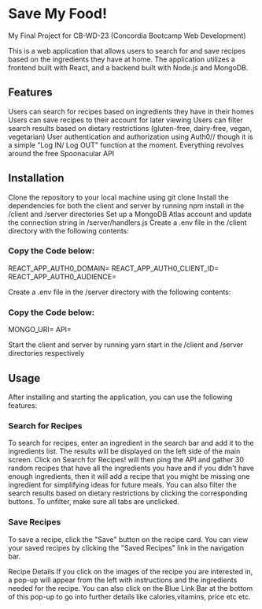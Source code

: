 <h1>Save My Food!</h1>

My Final Project for CB-WD-23 (Concordia Bootcamp Web Development)

This is a web application that allows users to search for and save recipes based on the ingredients they have at home.
The application utilizes a frontend built with React, and a backend built with Node.js and MongoDB.

<h2>Features</h2>

Users can search for recipes based on ingredients they have in their homes
Users can save recipes to their account for later viewing
Users can filter search results based on dietary restrictions (gluten-free, dairy-free, vegan, vegetarian)
User authentication and authorization using Auth0// though it is a simple "Log IN/ Log OUT" function at the moment.
Everything revolves around the free Spoonacular API

<h2>Installation</h2>

Clone the repository to your local machine using git clone
Install the dependencies for both the client and server by running npm install in the /client and /server directories
Set up a MongoDB Atlas account and update the connection string in /server/handlers.js
Create a .env file in the /client directory with the following contents:

<h3>Copy the Code below:</h3>

REACT_APP_AUTH0_DOMAIN=<your-auth0-domain>
REACT_APP_AUTH0_CLIENT_ID=<your-auth0-client-id>
REACT_APP_AUTH0_AUDIENCE=<your-auth0-audience>

Create a .env file in the /server directory with the following contents:

<h3>Copy the Code below:</h3>

MONGO_URI=<your-mongodb-atlas-uri>
API= <your-spoonacular-api-uri>

Start the client and server by running yarn start in the /client and /server directories respectively

<h2>Usage</h2>
After installing and starting the application, you can use the following features:

<h3>Search for Recipes</h3>

To search for recipes, enter an ingredient in the search bar and add it to the ingredients list.
The results will be displayed on the left side of the main screen.
Click on Search for Recipes! will then ping the API and gather 30 random recipes that have all the ingredients you have and if
you didn't have enough ingredients, then it will add a recipe that you might be missing one ingredient for simplifying ideas for future meals.
You can also filter the search results based on dietary restrictions by clicking the corresponding buttons.
To unfilter, make sure all tabs are unclicked.

<h3>Save Recipes</h3>

To save a recipe, click the "Save" button on the recipe card.
You can view your saved recipes by clicking the "Saved Recipes" link in the navigation bar.

Recipe Details
If you click on the images of the recipe you are interested in, a pop-up will appear from the left with instructions and the ingredients needed
for the recipe. You can also click on the Blue Link Bar at the bottom of this pop-up to go into further details like calories,vitamins, price etc etc.
